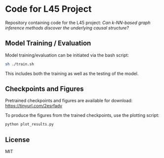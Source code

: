 # Code for L45 Project

Repository containing code for the L45 project: *Can k-NN-based graph inference methods discover the underlying causal structure?*

## Model Training / Evaluation

Model training/evaluation can be initiated via the bash script:

```bash
sh ./train.sh
```
This includes both the training as well as the testing of the model.

## Checkpoints and Figures

Pretrained checkpoints and figures are available for download: https://tinyurl.com/2esrfadv

To produce the figures from the trained checkpoints, use the plotting script:
```python
python plot_results.py
```

## License

MIT
